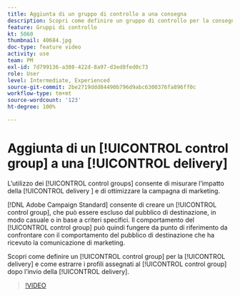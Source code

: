 ```yaml
---
title: Aggiunta di un gruppo di controllo a una consegna
description: Scopri come definire un gruppo di controllo per la consegna e come estrarre i profili assegnati al gruppo di controllo dopo l’invio della consegna.
feature: Gruppi di controllo
kt: 5060
thumbnail: 40684.jpg
doc-type: feature video
activity: use
team: PM
exl-id: 7d799136-a308-422d-8a97-d3ed8fed0c73
role: User
level: Intermediate, Experienced
source-git-commit: 2be2719ddd84490b796d9abc6300376fa896ff0c
workflow-type: tm+mt
source-wordcount: '123'
ht-degree: 100%

---
```


# Aggiunta di un [!UICONTROL control group] a una [!UICONTROL delivery]

L’utilizzo dei [!UICONTROL control groups] consente di misurare l’impatto della [!UICONTROL delivery ] e di ottimizzare la campagna di marketing.

[!DNL Adobe Campaign Standard] consente di creare un [!UICONTROL control group], che può essere escluso dal pubblico di destinazione, in modo casuale o in base a criteri specifici. Il comportamento del [!UICONTROL control group] può quindi fungere da punto di riferimento da confrontare con il comportamento del pubblico di destinazione che ha ricevuto la comunicazione di marketing.

Scopri come definire un [!UICONTROL control group] per la [!UICONTROL delivery] e come estrarre i profili assegnati al [!UICONTROL control group] dopo l’invio della [!UICONTROL delivery].

>[!VIDEO](https://video.tv.adobe.com/v/40684?quality=12)
